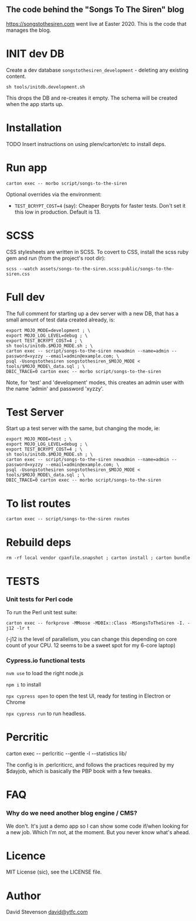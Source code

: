 The code behind the "Songs To The Siren" blog
---------------------------------------------

https://songstothesiren.com went live at Easter 2020. This is the code that manages the blog.

INIT dev DB
===========

Create a dev database `songstothesiren_development` - deleting any existing content.

`sh tools/initdb.development.sh`

This drops the DB and re-creates it empty. The schema will be created when the app starts up.

Installation
============

TODO Insert instructions on using plenv/carton/etc to install deps.

Run app
=======

`carton exec -- morbo script/songs-to-the-siren`

Optional overrides via the environment:

 * `TEST_BCRYPT_COST=4` (say): Cheaper Bcrypts for faster tests. Don't set it this low in production. Default is 13.

SCSS
====

CSS stylesheets are written in SCSS. To covert to CSS, install the scss ruby gem and run (from the project's root dir):

```
scss --watch assets/songs-to-the-siren.scss:public/songs-to-the-siren.css
```

Full dev
========

The full comment for starting up a dev server with a new DB, that has a small amount of test data created already, is:

```
export MOJO_MODE=development ; \
export MOJO_LOG_LEVEL=debug ; \
export TEST_BCRYPT_COST=4 ; \
sh tools/initdb.$MOJO_MODE.sh ; \
carton exec -- script/songs-to-the-siren newadmin --name=admin --password=xyzzy --email=admin@example.com; \
psql -Usongstothesiren songstothesiren_$MOJO_MODE < tools/$MOJO_MODE\_data.sql ; \
DBIC_TRACE=0 carton exec -- morbo script/songs-to-the-siren
```

Note, for 'test' and 'development' modes, this creates an admin user with the name 'admin' and password 'xyzzy'.

Test Server
===========

Start up a test server with the same, but changing the mode, ie:

```
export MOJO_MODE=test ; \
export MOJO_LOG_LEVEL=debug ; \
export TEST_BCRYPT_COST=4 ; \
sh tools/initdb.$MOJO_MODE.sh ; \
carton exec -- script/songs-to-the-siren newadmin --name=admin --password=xyzzy --email=admin@example.com; \
psql -Usongstothesiren songstothesiren_$MOJO_MODE < tools/$MOJO_MODE\_data.sql ; \
DBIC_TRACE=0 carton exec -- morbo script/songs-to-the-siren
```

To list routes
==============

`carton exec -- script/songs-to-the-siren routes`

Rebuild deps
============

`rm -rf local vendor cpanfile.snapshot ; carton install ; carton bundle`

TESTS
=====

### Unit tests for Perl code

To run the Perl unit test suite:

`carton exec -- forkprove -MMoose -MDBIx::Class -MSongsToTheSiren -I. -j12 -lr t`

(-j12 is the level of parallelism, you can change this depending on core count of your CPU. 12 seems to be a sweet spot for my 6-core laptop)

### Cypress.io functional tests

`nvm use` to load the right node.js

`npm i` to install

`npx cypress open` to open the test UI, ready for testing in Electron or Chrome

`npx cypress run` to run headless.

Percritic
=========

carton exec -- perlcritic --gentle -l --statistics lib/

The config is in .perlcriticrc, and follows the practices required by my $dayjob, which is basically the PBP book with a few tweaks.

FAQ
===

### Why do we need another blog engine / CMS?

We don't. It's just a demo app so I can show some code if/when looking for a new job. Which I'm not, at the moment. But you never know what's ahead.

Licence
=======

MIT License (sic), see the LICENSE file.

Author
======

David Stevenson david@ytfc.com
